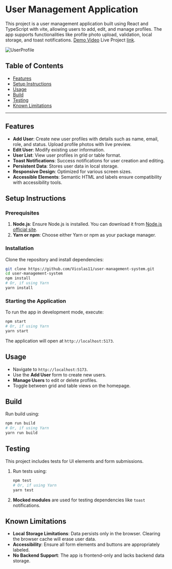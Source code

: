 
# User Management Application

This project is a user management application built using React and TypeScript with vite, allowing users to add, edit, and manage profiles. The app supports functionalities like profile photo upload, validation, local storage, and toast notifications. [Demo Video](https://www.youtube.com/watch?v=Sv40YSuxF_Q) Live Project [link](https://userprofilemanager.netlify.app/).

![UserProfile](https://github.com/user-attachments/assets/e998f5a6-0f04-48a4-8e84-6f26418a756d)

## Table of Contents

- [Features](#features)
- [Setup Instructions](#setup-instructions)
- [Usage](#usage)
- [Build](#build)
- [Testing](#testing)
- [Known Limitations](#known-limitations)
---

## Features

- **Add User**: Create new user profiles with details such as name, email, role, and status. Upload profile photos with live preview.
- **Edit User**: Modify existing user information.
- **User List**: View user profiles in grid or table format.
- **Toast Notifications**: Success notifications for user creation and editing.
- **Persistent Data**: Stores user data in local storage.
- **Responsive Design**: Optimized for various screen sizes.
- **Accessible Elements**: Semantic HTML and labels ensure compatibility with accessibility tools.

## Setup Instructions

### Prerequisites

1. **Node.js**: Ensure Node.js is installed. You can download it from [Node.js official site](https://nodejs.org/).
2. **Yarn or npm**: Choose either Yarn or npm as your package manager.

### Installation

Clone the repository and install dependencies:

```bash
git clone https://github.com/Vicolas11/user-management-system.git
cd user-management-system
npm install
# Or, if using Yarn
yarn install
```

### Starting the Application

To run the app in development mode, execute:

```bash
npm start
# Or, if using Yarn
yarn start
```

The application will open at `http://localhost:5173`.

## Usage

- Navigate to `http://localhost:5173`.
- Use the **Add User** form to create new users.
- **Manage Users** to edit or delete profiles.
- Toggle between grid and table views on the homepage.

## Build

Run build using:
   ```bash
   npm run build
   # Or, if using Yarn
   yarn run build
   ```

## Testing

This project includes tests for UI elements and form submissions.

1. Run tests using:
   ```bash
   npm test
   # Or, if using Yarn
   yarn test
   ```
2. **Mocked modules** are used for testing dependencies like `toast` notifications.

## Known Limitations

- **Local Storage Limitations**: Data persists only in the browser. Clearing the browser cache will erase user data.
- **Accessibility**: Ensure all form elements and buttons are appropriately labeled.
- **No Backend Support**: The app is frontend-only and lacks backend data storage.
